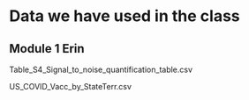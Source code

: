 # Data we have used in the class

## Module 1 Erin

Table_S4_Signal_to_noise_quantification_table.csv

US_COVID_Vacc_by_StateTerr.csv
